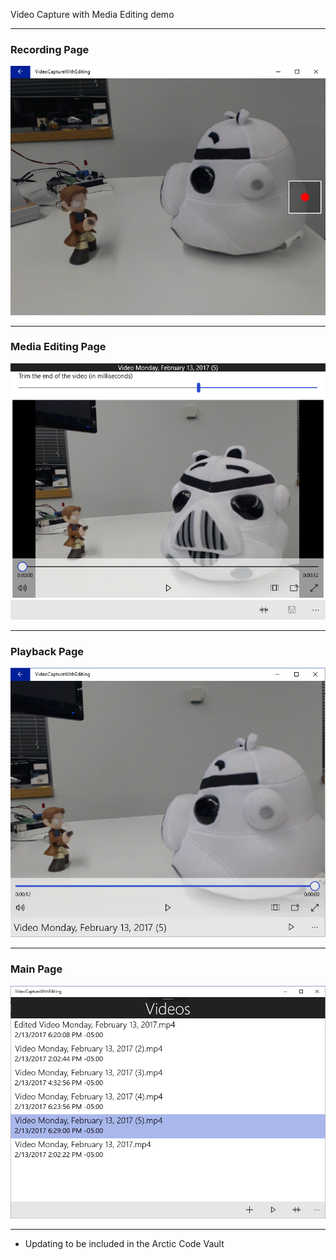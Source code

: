 Video Capture with Media Editing demo

--- 

### Recording Page

![alt tag](Screenshots/RecordingPage.png)


---

### Media Editing Page

![alt tag](Screenshots/EditingPage.png)


--- 

### Playback Page

![alt tag](Screenshots/PlaybackPage.png)


--- 

### Main Page

![alt tag](Screenshots/MainPage.png)


--- 

* Updating to be included in the Arctic Code Vault
